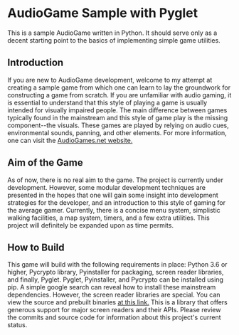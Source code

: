 # AudioGame Sample with Pyglet
This is a sample AudioGame written in Python. It should serve only as a decent starting point to the basics of implementing simple game utilities.
## Introduction
If you are new to AudioGame development, welcome to my attempt at creating a sample game from which one can learn to lay the groundwork for constructing a game from scratch. If you are unfamiliar with audio gaming, it is essential to understand that this style of playing a game is usually intended for visually impaired people. The main difference between games typically found in the mainstream and this style of game play is the missing component--the visuals. These games are played by relying on audio cues, environmental sounds, panning, and other elements. For more information, one can visit the [AudioGames.net website.](http://audiogames.net)
## Aim of the Game
As of now, there is no real aim to the game. The project is currently under development. However, some modular development techniques are presented in the hopes that one will gain some insight into development strategies for the developer, and an introduction to this style of gaming for the average gamer. Currently, there is a concise menu system, simplistic walking facilities, a map system, timers, and a few extra utilities. This project will definitely be expanded upon as time permits.
## How to Build
This game will build with the following requirements in place: Python 3.6 or higher, Pycrypto library, Pyinstaller for packaging, screen reader libraries, and finally, Pyglet. Pyglet, Pyinstaller, and Pycrypto can be installed using pip. A simple google search can reveal how to install these mainstream dependencies. However, the screen reader libraries are special. You can view the source and prebuilt binaries [at this link.](https://github.com/dkager/tolk) This is a library that offers generous support for major screen readers and their APIs.
Please review the commits and source code for information about this project's current status.
